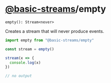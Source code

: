 # [@basic-streams](https://github.com/rpominov/basic-streams)/empty

<!-- doc -->

`empty(): Stream<never>`

Creates a stream that will never produce events.

```js
import empty from "@basic-streams/empty"

const stream = empty()

stream(x => {
  console.log(x)
})

// no output
```

<!-- docstop -->
